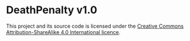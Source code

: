 # DeathPenalty v1.0

This project and its source code is licensed under the [Creative Commons Attribution-ShareAlike 4.0 International licence](https://creativecommons.org/licenses/by-sa/4.0/).